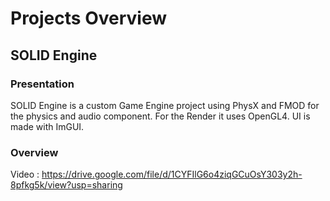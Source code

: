 # Projects Overview

## SOLID Engine

### Presentation
SOLID Engine is a custom Game Engine project using PhysX and FMOD for the physics and audio component.
For the Render it uses OpenGL4.
UI is made with ImGUI.

### Overview 
Video : https://drive.google.com/file/d/1CYFIlG6o4ziqGCuOsY303y2h-8pfkg5k/view?usp=sharing
